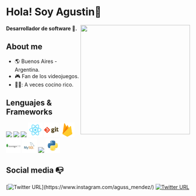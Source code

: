 
# Hola! Soy Agustin🤙 
<img align="right" src="https://github.com/mendezag/mendezag/blob/main/developer.gif" width="300" height = "300">

####  Desarrollador de software :robot:.

## About me 

- :earth_americas: Buenos Aires - Argentina.
- :video_game: Fan de los videojuegos.
- 👨‍🍳: A veces cocino rico.

## Lenguajes & Frameworks

<code><img height="40" src="https://github.com/mendezag/mendezag/blob/main/img/java.png"></code>
<code><img height="40" src="https://github.com/mendezag/mendezag/blob/main/img/javascrip.png"></code>
<code><img height="40" src="https://github.com/mendezag/mendezag/blob/main/img/node.png"></code>
<code><img height="40" src="https://raw.githubusercontent.com/github/explore/80688e429a7d4ef2fca1e82350fe8e3517d3494d/topics/react/react.png"></code>
<code><img height="40" src="https://raw.githubusercontent.com/github/explore/80688e429a7d4ef2fca1e82350fe8e3517d3494d/topics/git/git.png"></code>
<code><img height="40" src="https://raw.githubusercontent.com/github/explore/80688e429a7d4ef2fca1e82350fe8e3517d3494d/topics/firebase/firebase.png"></code>
<code><img height="40" src="https://raw.githubusercontent.com/github/explore/80688e429a7d4ef2fca1e82350fe8e3517d3494d/topics/mongodb/mongodb.png"></code>
<code><img height="40" src="https://raw.githubusercontent.com/github/explore/80688e429a7d4ef2fca1e82350fe8e3517d3494d/topics/mysql/mysql.png"></code>
<code><img height="40" src="https://dev.socialidnow.com/images/1/16/Postman.png"></code>
<code><img height="40" src="https://raw.githubusercontent.com/github/explore/80688e429a7d4ef2fca1e82350fe8e3517d3494d/topics/python/python.png"></code>




## Social media :mailbox_with_no_mail:


[![Twitter URL](https://img.shields.io/twitter/url?color=%23fb3958&label=follow&logo=instagram&logoColor=%23fb3958&style=flat-square&url=https%3A%2Fhttps:)](https://www.instagram.com/aguss_mendez/)
[![Twitter URL](https://img.shields.io/twitter/url?color=%230072b1&label=connect&logo=linkedin&logoColor=%230072b1&style=flat-square&url=https%3A%2F%2Fwww.linkedin.com%2Fin%2Falejandro-ramirez-ciceros%2F)](https://www.linkedin.com/in/agust%C3%ADn-m%C3%A9ndez1/)





